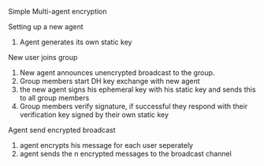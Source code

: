 Simple Multi-agent encryption

Setting up a new agent
1. Agent generates its own static key

New user joins group
1. New agent announces unencrypted broadcast to the group.
2. Group members start DH key exchange with new agent
3. the new agent signs his ephemeral key with his static key and sends this to all group members
4. Group members verify signature, if successful they respond with their verification key signed by their own static key

Agent send encrypted broadcast
1. agent encrypts his message for each user seperately
2. agent sends the n encrypted messages to the broadcast channel
